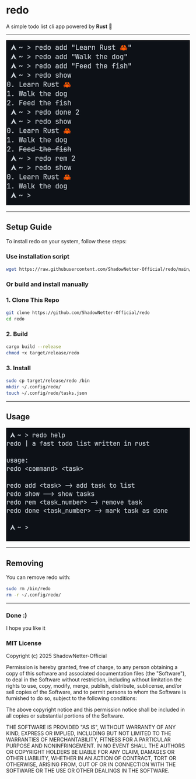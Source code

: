 # redo

A simple todo list cli app powered by **Rust** 🦀

---

![Overview](screenshots/overview.png)

---

## Setup Guide

To install redo on your system, follow these steps:

### Use installation script

```bash
wget https://raw.githubusercontent.com/ShadowNetter-Official/redo/main/install.sh && sh install.sh
```

### Or build and install manually

### 1. Clone This Repo

```bash
git clone https://github.com/ShadowNetter-Official/redo
cd redo
```
### 2. Build

```bash
cargo build --release
chmod +x target/release/redo
```

### 3. Install

```bash
sudo cp target/release/redo /bin
mkdir ~/.config/redo/
touch ~/.config/redo/tasks.json
```

---

## Usage

![Usage](screenshots/redohelp.png)

---

## Removing

You can remove redo with:

```bash
sudo rm /bin/redo
rm -r ~/.config/redo/
```

---

### Done :)

I hope you like it

### MIT License

Copyright (c) 2025 ShadowNetter-Official

Permission is hereby granted, free of charge, to any person obtaining a copy
of this software and associated documentation files (the "Software"), to deal
in the Software without restriction, including without limitation the rights
to use, copy, modify, merge, publish, distribute, sublicense, and/or sell
copies of the Software, and to permit persons to whom the Software is
furnished to do so, subject to the following conditions:

The above copyright notice and this permission notice shall be included in all
copies or substantial portions of the Software.

THE SOFTWARE IS PROVIDED "AS IS", WITHOUT WARRANTY OF ANY KIND, EXPRESS OR
IMPLIED, INCLUDING BUT NOT LIMITED TO THE WARRANTIES OF MERCHANTABILITY,
FITNESS FOR A PARTICULAR PURPOSE AND NONINFRINGEMENT. IN NO EVENT SHALL THE
AUTHORS OR COPYRIGHT HOLDERS BE LIABLE FOR ANY CLAIM, DAMAGES OR OTHER
LIABILITY, WHETHER IN AN ACTION OF CONTRACT, TORT OR OTHERWISE, ARISING FROM,
OUT OF OR IN CONNECTION WITH THE SOFTWARE OR THE USE OR OTHER DEALINGS IN THE
SOFTWARE.
